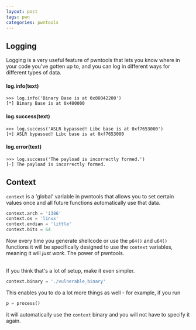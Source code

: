 ```yaml
---
layout: post
tags: pwn
categories: pwntools
---
```


## Logging
Logging is a very useful feature of pwntools that lets you know where in your code you've gotten up to, and you can log in different ways for different types of data.

#### log.info(text)
```
>>> log.info('Binary Base is at 0x08042200')
[*] Binary Base is at 0x400000
```

#### log.success(text)
```
>>> log.success('ASLR bypassed! Libc base is at 0xf7653000')
[+] ASLR bypassed! Libc base is at 0xf7653000
```

#### log.error(text)
```
>>> log.success('The payload is incorrectly formed.')
[-] The payload is incorrectly formed.
```

## Context
`context` is a 'global' variable in pwntools that allows you to set certain values once and all future functions automatically use that data.

```python
context.arch = 'i386'
context.os = 'linux'
context.endian = 'little'
context.bits = 64
```

Now every time you generate shellcode or use the `p64()` and `u64()` functions it will be specifically designed to use the `context` variables, meaning it will *just work*. The power of pwntools.<br><br>

If you think that's a lot of setup, make it even simpler.

```python
context.binary = './vulnerable_binary'
```

This enables you to do a lot more things as well - for example, if you run
```python
p = process()
```
it will automatically use the `context` binary and you will not have to specify it again.